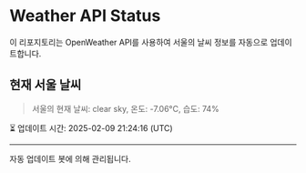 
# Weather API Status

이 리포지토리는 OpenWeather API를 사용하여 서울의 날씨 정보를 자동으로 업데이트합니다.

## 현재 서울 날씨
> 서울의 현재 날씨: clear sky, 온도: -7.06°C, 습도: 74%

⏳ 업데이트 시간: 2025-02-09 21:24:16 (UTC)

---
자동 업데이트 봇에 의해 관리됩니다.
